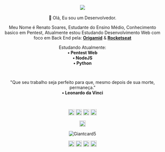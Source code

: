 <!-- HEADER -->

<p align="center">
    <img src="https://i.pinimg.com/originals/48/9c/b3/489cb3de6b04e534e52f53b4252b0851.jpg" width="px">
        <br><br>      
    🖤 Olá, Eu sou um Desenvolvedor.
</p>

<!-- ABOUT OF ME -->

<p align="center" style="text-align: center;">
    Meu Nome é Renato Soares, Estudante do Ensino Médio, Conhecimento basico em Pentest, Atualmente estou Estudando Desenvolvimento Web com foco em Back End pela: <a href="https://www.origamid.com/"><strong>Origamid</strong></a> & <a href="https://app.rocketseat.com.br/starter"><strong>Rocketseat</strong></a>
</p>

<!-- Studying -->

<p align="center" style="text-align: center;">
    Estudando Atualmente:
        <br>
    <strong> • Pentest Web </strong>
        <br>
    <strong> • NodeJS </strong>
        <br>
    <strong> • Python </strong>
</p>


<!-- QUOTE -->

<br>
    <p align="center">
        "Que seu trabalho seja perfeito para que, mesmo depois de sua morte, permaneça."
    <br>
        <strong> • Leonardo da Vinci </strong>
    </p>
<br>

<!-- SOCIAL MEDIAS -->
<p align="center">
    <img src="https://devicons.github.io/devicon/devicon.git/icons/css3/css3-original-wordmark.svg" alt="css3"  width="20" height="20"/>
    <img src="https://devicons.github.io/devicon/devicon.git/icons/html5/html5-original-wordmark.svg" alt="html5"  width="20" height="20"/>
    <img src="https://devicons.github.io/devicon/devicon.git/icons/javascript/javascript-original.svg" alt="javascript" width="20" height="20"/>
    <img src="https://devicons.github.io/devicon/devicon.git/icons/nodejs/nodejs-original.svg" alt="nodejs" width="20" height="20"/></p><p align="center">
    <img src="https://devicons.github.io/devicon/devicon.git/icons/python/python-original.svg" alt="python" width="20" height="20"/></p><p align="center">
    <img src="https://github-readme-stats.vercel.app/api?username=Giantcard5&show_icons=true" alt="Giantcard5"/>
</p>

<p align="center">
    <a href="https://codepen.io/Giantcard5" target="blank"><img align="center" src="https://cdn.jsdelivr.net/npm/simple-icons@3.0.1/icons/codepen.svg" alt="Giantcard5" height="20" width="20" /></a>
    <a href="https://twitter.com/Giantcard5" target="blank"><img align="center" src="https://cdn.jsdelivr.net/npm/simple-icons@3.0.1/icons/twitter.svg" alt="Giantcard5" height="20" width="20" /></a>
    <a href="https://www.linkedin.com/in/renato-soares-b5019a1b9/" target="blank"><img align="center" src="https://cdn.jsdelivr.net/npm/simple-icons@3.0.1/icons/linkedin.svg" alt="Giantcard5" height="20" width="20" /></a>
    <a href="https://instagram.com/Giantcard5" target="blank"><img align="center" src="https://cdn.jsdelivr.net/npm/simple-icons@3.0.1/icons/instagram.svg" alt="Giantcard5" height="20" width="20" /></a>
</p>
